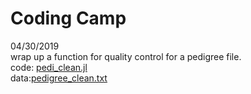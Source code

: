 # Coding Camp

04/30/2019  
wrap up a function for quality control for a pedigree file.  
code: [pedi_clean.jl](https://github.com/zhaotianjing/coding_camp/blob/master/pedi_clean.jl)  
data:[pedigree_clean.txt](https://github.com/zhaotianjing/coding_camp/blob/master/pedigree_clean.txt) 
